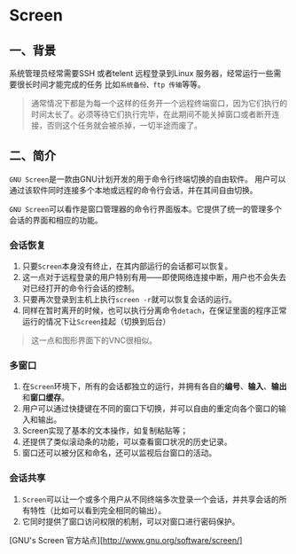 # Screen

## 一、背景

系统管理员经常需要SSH 或者telent 远程登录到Linux 服务器，经常运行一些需要很长时间才能完成的任务
比如`系统备份、ftp 传输`等等。
> 通常情况下都是为每一个这样的任务开一个远程终端窗口，因为它们执行的时间太长了。必须等待它们执行完毕，在此期间不能关掉窗口或者断开连接，否则这个任务就会被杀掉，一切半途而废了。

## 二、简介

`GNU Screen`是一款由GNU计划开发的用于命令行终端切换的自由软件。
用户可以通过该软件同时连接多个本地或远程的命令行会话，并在其间自由切换。

`GNU Screen`可以看作是窗口管理器的命令行界面版本。它提供了统一的管理多个会话的界面和相应的功能。

### 会话恢复

1. 只要`Screen`本身没有终止，在其内部运行的会话都可以恢复。
2. 这一点对于远程登录的用户特别有用——即使网络连接中断，用户也不会失去对已经打开的命令行会话的控制。
3. 只要再次登录到主机上执行`screen -r`就可以恢复会话的运行。
4. 同样在暂时离开的时候，也可以执行分离命令`detach`，在保证里面的程序正常运行的情况下让`Screen`挂起（切换到后台）

  > 这一点和图形界面下的VNC很相似。

### 多窗口

1. 在`Screen`环境下，所有的会话都独立的运行，并拥有各自的**编号**、**输入**、**输出**和**窗口缓存**。
2. 用户可以通过快捷键在不同的窗口下切换，并可以自由的重定向各个窗口的输入和输出。
3. Screen实现了基本的文本操作，如复制粘贴等；
4. 还提供了类似滚动条的功能，可以查看窗口状况的历史记录。
5. 窗口还可以被分区和命名，还可以监视后台窗口的活动。

### 会话共享

1. `Screen`可以让一个或多个用户从不同终端多次登录一个会话，并共享会话的所有特性（比如可以看到完全相同的输出）。
2. 它同时提供了窗口访问权限的机制，可以对窗口进行密码保护。

[GNU's Screen 官方站点][http://www.gnu.org/software/screen/]
